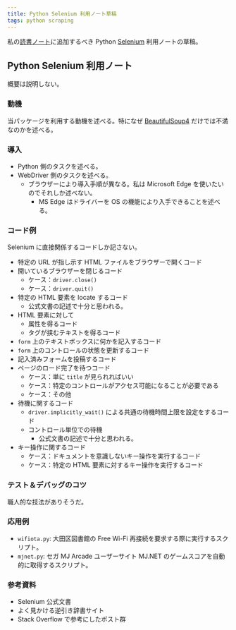 ```yaml
---
title: Python Selenium 利用ノート草稿
tags: python scraping
---
```


私の[読書ノート](https://showa-yojyo.github.io/notebook/)に追加するべき Python [Selenium][selenium] 利用ノートの草稿。

## Python Selenium 利用ノート

概要は説明しない。

### 動機

当パッケージを利用する動機を述べる。特になぜ [BeautifulSoup4][bs4] だけでは不満なのかを述べる。

### 導入

* Python 側のタスクを述べる。
* WebDriver 側のタスクを述べる。
  * ブラウザーにより導入手順が異なる。私は Microsoft Edge を使いたいのでそれしか述べない。
    * MS Edge はドライバーを OS の機能により入手できることを述べる。

### コード例

Selenium に直接関係するコードしか記さない。

* 特定の URL が指し示す HTML ファイルをブラウザーで開くコード
* 開いているブラウザーを閉じるコード
  * ケース：`driver.close()`
  * ケース：`driver.quit()`
* 特定の HTML 要素を locate するコード
  * 公式文書の記述で十分と思われる。
* HTML 要素に対して
  * 属性を得るコード
  * タグが挟むテキストを得るコード
* `form` 上のテキストボックスに何かを記入するコード
* `form` 上のコントロールの状態を更新するコード
* 記入済みフォームを投稿するコード
* ページのロード完了を待つコード
  * ケース：単に `title` が見られればいい
  * ケース：特定のコントロールがアクセス可能になることが必要である
  * ケース：その他
* 待機に関するコード
  * `driver.implicitly_wait()` による共通の待機時間上限を設定をするコード
  * コントロール単位での待機
    * 公式文書の記述で十分と思われる。
* キー操作に関するコード
  * ケース：ドキュメントを意識しないキー操作を実行するコード
  * ケース：特定の HTML 要素に対するキー操作を実行するコード

### テスト＆デバッグのコツ

職人的な技法がありそうだ。

### 応用例

* `wifiota.py`: 大田区図書館の Free Wi-Fi 再接続を要求する際に実行するスクリプト。
* `mjnet.py`: セガ MJ Arcade ユーザーサイト MJ.NET のゲームスコアを自動的に取得するスクリプト。

### 参考資料

* Selenium 公式文書
* よく見かける逆引き辞書サイト
* Stack Overflow で参考にしたポスト群

[bs4]: <http://www.crummy.com/software/BeautifulSoup/bs4/>
[selenium]: <https://github.com/SeleniumHQ/selenium/>
